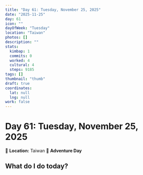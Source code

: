 ```yaml
---
title: "Day 61: Tuesday, November 25, 2025"
date: "2025-11-25"
day: 61
icon: ""
dayOfWeek: "Tuesday"
location: "Taiwan"
photos: []
description: ""
stats:
  kimbap: 1
  commits: 0
  worked: 4
  cultural: 4
  steps: 9185
tags: []
thumbnail: "thumb"
draft: true
coordinates:
  lat: null
  lng: null
work: false
---
```

# Day 61: Tuesday, November 25, 2025

📍 **Location:** Taiwan
🎒 **Adventure Day**

## What do I do today?


